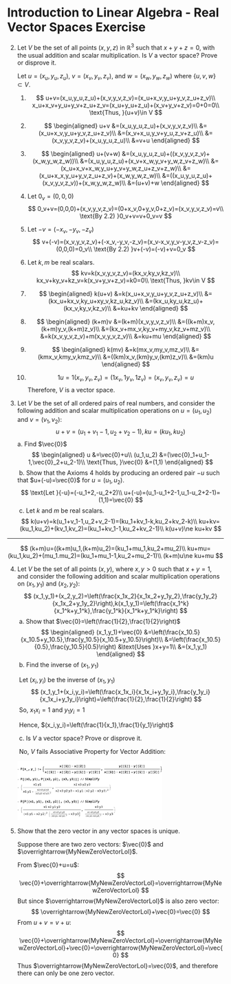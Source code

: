 # Introduction to Linear Algebra - Real Vector Spaces Exercise

2. Let $V$ be the set of all points $(x, y, z)$ in $\mathbb{R}^3$ such that $x+y+z=0$, with the usual addition and scalar multiplication. Is $V$ a vector space? Prove or disprove it.

   Let $u=(x_u,y_u,z_u)$, $v=(x_v,y_v,z_v)$, and $w=(x_w,y_w,z_w)$ where $\{u,v,w\}\subset V$.

   1. $$
      u+v=(x_u,y_u,z_u)+(x_v,y_v,z_v)=(x_u+x_v,y_u+y_v,z_u+z_v)\\
      x_u+x_v+y_u+y_v+z_u+z_v=(x_u+y_u+z_u)+(x_v+y_v+z_v)=0+0=0\\
      \text{Thus, }(u+v)\in V
      $$

   2. $$
      \begin{aligned}
      u+v	&=(x_u,y_u,z_u)+(x_v,y_v,z_v)\\
      		&=(x_u+x_v,y_u+y_v,z_u+z_v)\\
      		&=(x_v+x_u,y_v+y_u,z_v+z_u)\\
      		&=(x_v,y_v,z_v)+(x_u,y_u,z_u)\\
      		&=v+u
      \end{aligned}
      $$

   3. $$
      \begin{aligned}
      u+(v+w)	&=(x_u,y_u,z_u)+((x_v,y_v,z_v)+(x_w,y_w,z_w))\\
      				&=(x_u,y_u,z_u)+(x_v+x_w,y_v+y_w,z_v+z_w)\\
      				&=(x_u+x_v+x_w,y_u+y_v+y_w,z_u+z_v+z_w)\\
      				&=(x_u+x_x,y_u+y_v,z_u+z_v)+(x_w,y_w,z_w)\\
      				&=((x_u,y_u,z_u)+(x_v,y_v,z_v))+(x_w,y_w,z_w)\\
      				&=(u+v)+w
      \end{aligned}
      $$

   4. Let $0_v=(0,0,0)$
      $$
      0_v+v=(0,0,0)+(x_v,y_v,z_v)=(0+x_v,0+y_v,0+z_v)=(x_v,y_v,z_v)=v\\
      \text{By 2.2) }0_v+v=v+0_v=v
      $$

   5. Let $-v=(-x_v,-y_v,-z_v)$
      $$
      v+(-v)=(x_v,y_v,z_v)+(-x_v,-y_v,-z_v)=(x_v-x_v,y_v-y_v,z_v-z_v)=(0,0,0)=0_v\\
      \text{By 2.2) }v+(-v)=(-v)+v=0_v
      $$

   6. Let $k,m$ be real scalars.
      $$
      kv=k(x_v,y_v,z_v)=(kx_v,ky_v,kz_v)\\
      kx_v+ky_v+kz_v=k(x_v+y_v+z_v)=k0=0\\
      \text{Thus, }kv\in V
      $$

   7. $$
      \begin{aligned}
      k(u+v)	&=k(x_u+x_v,y_u+y_v,z_u+z_v)\\
      				&=(kx_u+kx_v,ky_u+xy_v,kz_u,kz_v)\\
      				&=(kx_u,ky_u,kz_u)+(kx_v,ky_v,kz_v)\\
      				&=ku+kv
      \end{aligned}
      $$

   8. $$
      \begin{aligned}
      (k+m)v	&=(k+m)(x_v,y_v,z_v)\\
      				&=((k+m)x_v,(k+m)y_v,(k+m)z_v)\\
      				&=(kx_v+mx_v,ky_v+my_v,kz_v+mz_v)\\
      				&=k(x_v,y_v,z_v)+m(x_v,y_v,z_v)\\
      				&=ku+mu
      \end{aligned}
      $$

   9. $$
      \begin{aligned}
      k(mv)	&=k(mx_v,my_v,mz_v)\\
      			&=(kmx_v,kmy_v,kmz_v)\\
      			&=((km)x_v,(km)y_v,(km)z_v)\\
      			&=(km)u
      \end{aligned}
      $$

   10. $$
       1u=1(x_v,y_v,z_v)=(1x_v,1y_v,1z_v)=(x_v,y_v,z_v)=u
       $$
   Therefore, $V$ is a vector space.

3.  Let $V$ be the set of all ordered pairs of real numbers, and consider the following addition and scalar multiplication operations on $u=(u_1,u_2)$ and $v = (v_1,v_2)$:
   $$
   u+v=(u_1+v_1-1,u_2+v_2-1), ku=(ku_1,ku_2)
   $$
   ​	a. Find $\vec{0}$
   $$
   \begin{aligned}
   u												&=\vec{0}+u\\
   (u_1,u_2)								&=(\vec{0}_1+u_1-1,\vec{0}_2+u_2-1)\\
   \text{Thus, }\vec{0}		&=(1,1)
   \end{aligned}
   $$
   ​	b. Show that the Axioms 4 holds by producing an ordered pair $-u$ such that $u+(-u)=\vec{0}$ for $u = (u_1,u_2)$.
   $$
   \text{Let }{-u}=(-u_1+2,-u_2+2)\\
   u+(-u)=(u_1-u_1+2-1,u_1-u_2+2-1)=(1,1)=\vec{0}
   $$
   ​	c. Let $k$ and $m$ be real scalars.
   $$
   k(u+v)=k(u_1+v_1-1,u_2+v_2-1)=(ku_1+kv_1-k,ku_2+kv_2-k)\\
   ku+kv=(ku_1,ku_2)+(kv_1,kv_2)=(ku_1+kv_1-1,ku_2+kv_2-1)\\
   k(u+v)\ne ku+kv
   $$

   ------

   $$
   (k+m)u=((k+m)u_1,(k+m)u_2)=(ku_1+mu_1,ku_2+mu_2)\\
   ku+mu=(ku_1,ku_2)+(mu_1.mu_2)=(ku_1+mu_1-1,ku_2+mu_2-1)\\
   (k+m)u\ne ku+mu
$$
   
4. Let $V$ be the set of all points $(x,y)$, where $x,y>0$ such that $x+y=1$, and consider the following addition and scalar multiplication operations on $(x_1,y_1)$ and $(x_2,y_2)$:
   $$
   (x_1,y_1)+(x_2,y_2)=\left(\frac{x_1x_2}{x_1x_2+y_1y_2},\frac{y_1y_2}{x_1x_2+y_1y_2}\right),k(x_1,y_1)=\left(\frac{x_1^k}{x_1^k+y_1^k},\frac{y_1^k}{x_1^k+y_1^k}\right)
   $$
   ​	a. Show that $\vec{0}=\left(\frac{1}{2},\frac{1}{2}\right)$
   $$
   \begin{aligned}
   (x_1,y_1)+\vec{0}	&=\left(\frac{x_10.5}{x_10.5+y_10.5},\frac{y_10.5}{x_10.5+y_10.5}\right)\\
   									&=\left(\frac{x_10.5}{0.5},\frac{y_10.5}{0.5}\right)		&\text{Uses }x+y=1\\
   									&=(x_1,y_1)
   \end{aligned}
   $$
   ​	b. Find the inverse of $(x_1,y_1)$

   ​		Let $(x_i,y_i)$ be the inverse of $(x_1,y_1)$
   $$
   (x_1,y_1+(x_i,y_i)=\left(\frac{x_1x_i}{x_1x_i+y_1y_i},\frac{y_1y_i}{x_1x_i+y_1y_i}\right)=\left(\frac{1}{2},\frac{1}{2}\right)
   $$
   ​		So, $x_1x_i=1$ and $y_1y_i=1$

   ​		Hence, $(x_i,y_i)=\left(\frac{1}{x_1},\frac{1}{y_1}\right)$

   ​	c. Is $V$ a vector space? Prove or disprove it.

   ​		No, $V$ fails Associative Property for Vector Addition:

   <img src="Introduction to Linear Algebra - Real Vector Spaces Exercise.assets/a1.png" style="zoom: 33%;" />

5. Show that the zero vector in any vector spaces is unique.

   Suppose there are two zero vectors: $\vec{0}$ and $\overrightarrow{MyNewZeroVectorLol}$.

   From $\vec{0}+u=u$:
   $$
   \vec{0}+\overrightarrow{MyNewZeroVectorLol}=\overrightarrow{MyNewZeroVectorLol}
   $$
   But since $\overrightarrow{MyNewZeroVectorLol}$ is also zero vector:
   $$
   \overrightarrow{MyNewZeroVectorLol}+\vec{0}=\vec{0}
   $$
   From $u+v=v+u$:
   $$
   \vec{0}+\overrightarrow{MyNewZeroVectorLol}=\overrightarrow{MyNewZeroVectorLol}+\vec{0}=\overrightarrow{MyNewZeroVectorLol}=\vec{0}
   $$
   Thus $\overrightarrow{MyNewZeroVectorLol}=\vec{0}$, and therefore there can only be one zero vector.

   
